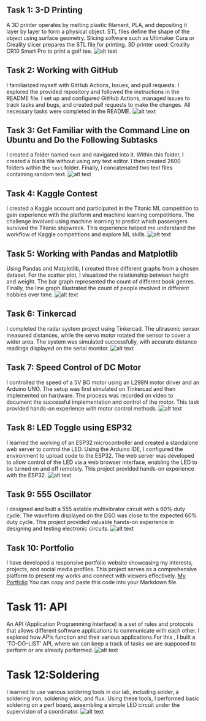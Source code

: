 

## Task 1: 3-D Printing
A 3D printer operates by melting plastic filament, PLA, and depositing it layer by layer to form a physical object. STL files define the shape of the object using surface geometry. Slicing software such as Ultimaker Cura or Creality slicer prepares the STL file for printing. 3D printer used: Creality CR10 Smart Pro to print a golf tee.
![alt text](<3-D printing-1.jpg>)

## Task 2: Working with GitHub
I familiarized myself with GitHub Actions, Issues, and pull requests. I explored the provided repository and followed the instructions in the README file. I set up and configured GitHub Actions, managed issues to track tasks and bugs, and created pull requests to make the changes. All necessary tasks were completed in the README.
![alt text](<20240720_233239 (1)-1.jpg>)

## Task 3: Get Familiar with the Command Line on Ubuntu and Do the Following Subtasks
I created a folder named `test` and navigated into it. Within this folder, I created a blank file without using any text editor. I then created 2600 folders within the `test` folder. Finally, I concatenated two text files containing random text.
![alt text](<Screenshot 2024-05-27 231505-1.png>)

## Task 4: Kaggle Contest
I created a Kaggle account and participated in the Titanic ML competition to gain experience with the platform and machine learning competitions. The challenge involved using machine learning to predict which passengers survived the Titanic shipwreck. This experience helped me understand the workflow of Kaggle competitions and explore ML skills.
![alt text](<20240720_232752 (2)-1.jpg>)

## Task 5: Working with Pandas and Matplotlib
Using Pandas and Matplotlib, I created three different graphs from a chosen dataset. For the scatter plot, I visualized the relationship between height and weight. The bar graph represented the count of different book genres. Finally, the line graph illustrated the count of people involved in different hobbies over time.
![alt text](20240720_234539.jpg)

## Task 6: Tinkercad
I completed the radar system project using Tinkercad. The ultrasonic sensor measured distances, while the servo motor rotated the sensor to cover a wider area. The system was simulated successfully, with accurate distance readings displayed on the serial monitor.
![alt text](IMG-20240720-WA0047.jpg)

## Task 7: Speed Control of DC Motor
I controlled the speed of a 5V BO motor using an L298N motor driver and an Arduino UNO. The setup was first simulated on Tinkercad and then implemented on hardware. The process was recorded on video to document the successful implementation and control of the motor. This task provided hands-on experience with motor control methods.
![alt text](<dc motor-1.jpg>)

## Task 8: LED Toggle using ESP32
I learned the working of an ESP32 microcontroller and created a standalone web server to control the LED. Using the Arduino IDE, I configured the environment to upload code to the ESP32. The web server was developed to allow control of the LED via a web browser interface, enabling the LED to be turned on and off remotely. This project provided hands-on experience with the ESP32.
![alt text](20240720_235008.jpg)

## Task 9: 555 Oscillator
I designed and built a 555 astable multivibrator circuit with a 60% duty cycle. The waveform displayed on the DSO was close to the expected 60% duty cycle. This project provided valuable hands-on experience in designing and testing electronic circuits.
![alt text](555-1.jpg)

## Task 10: Portfolio
I have developed a responsive portfolio website showcasing my interests, projects, and social media profiles. This project serves as a comprehensive platform to present my works and connect with viewers effectively. [My Portfolio](https://sadhanathanga)
You can copy and paste this code into your Markdown file.

# Task 11: API
An API (Application Programming Interface) is a set of rules and protocols that allows different software applications to communicate with each other. I explored how APIs function and their various applications.For this , I built a 'TO-DO-LIST' API, where we can keep a track of tasks we are supposed to perform or are already performed.
![alt text](20240720_233821.jpg)


# Task 12:Soldering
I learned to use various soldering tools in our lab, including solder, a soldering iron, soldering wick, and flux. Using these tools, I performed basic soldering on a perf board, assembling a simple LED circuit under the supervision of a coordinator. 
![alt text](IMG-20240720-WA0037.jpg)




















